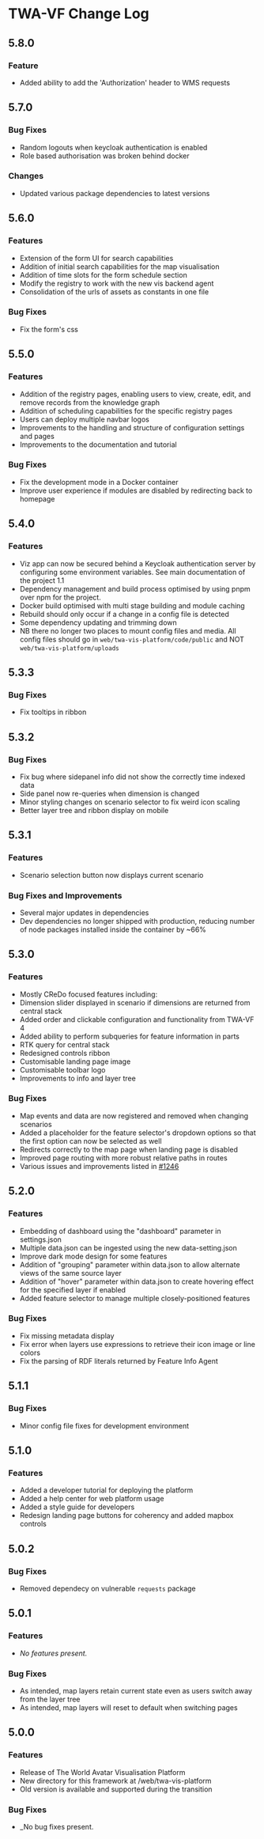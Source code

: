 
# TWA-VF Change Log

[//]: # (Note that version headers need to start with "## " characters to be picked up by some automated scripts)

## 5.8.0

### Feature

* Added ability to add the 'Authorization' header to WMS requests

## 5.7.0

### Bug Fixes

* Random logouts when keycloak authentication is enabled
* Role based authorisation was broken behind docker

### Changes

* Updated various package dependencies to latest versions

## 5.6.0

### Features

* Extension of the form UI for search capabilities
* Addition of initial search capabilities for the map visualisation
* Addition of time slots for the form schedule section
* Modify the registry to work with the new vis backend agent
* Consolidation of the urls of assets as constants in one file

### Bug Fixes

* Fix the form's css

## 5.5.0

### Features

* Addition of the registry pages, enabling users to view, create, edit, and remove records from the knowledge graph
* Addition of scheduling capabilities for the specific registry pages
* Users can deploy multiple navbar logos
* Improvements to the handling and structure of configuration settings and pages
* Improvements to the documentation and tutorial

### Bug Fixes

* Fix the development mode in a Docker container
* Improve user experience if modules are disabled by redirecting back to homepage

## 5.4.0

### Features

* Viz app can now be secured behind a Keycloak authentication server by configuring some environment variables. See main documentation of the project 1.1
* Dependency management and build process optimised by using pnpm over npm for the project.
* Docker build optimised with multi stage building and module caching
* Rebuild should only occur if a change in a config file is detected
* Some dependency updating and trimming down
* NB there no longer two places to mount config files and media. All config files should go in `web/twa-vis-platform/code/public` and NOT `web/twa-vis-platform/uploads`

## 5.3.3

### Bug Fixes

* Fix tooltips in ribbon

## 5.3.2

### Bug Fixes

* Fix bug where sidepanel info did not show the correctly time indexed data
* Side panel now re-queries when dimension is changed
* Minor styling changes on scenario selector to fix weird icon scaling
* Better layer tree and ribbon display on mobile

## 5.3.1

### Features

* Scenario selection button now displays current scenario

### Bug Fixes and Improvements

* Several major updates in dependencies
* Dev dependencies no longer shipped with production, reducing number of node packages installed inside the container by ~66%

## 5.3.0

### Features

* Mostly CReDo focused features including:
* Dimension slider displayed in scenario if dimensions are returned from central stack
* Added order and clickable configuration and functionality from TWA-VF 4
* Added ability to perform subqueries for feature information in parts
* RTK query for central stack
* Redesigned controls ribbon
* Customisable landing page image
* Customisable toolbar logo
* Improvements to info and layer tree

### Bug Fixes

* Map events and data are now registered and removed when changing scenarios
* Added a placeholder for the feature selector's dropdown options so that the first option can now be selected as well
* Redirects correctly to the map page when landing page is disabled
* Improved page routing with more robust relative paths in routes
* Various issues and improvements listed in [#1246](https://github.com/cambridge-cares/TheWorldAvatar/issues/1246)

## 5.2.0

### Features

* Embedding of dashboard using the "dashboard" parameter in settings.json
* Multiple data.json can be ingested using the new data-setting.json
* Improve dark mode design for some features
* Addition of "grouping" parameter within data.json to allow alternate views of the same source layer
* Addition of "hover" parameter within data.json to create hovering effect for the specified layer if enabled
* Added feature selector to manage multiple closely-positioned features

### Bug Fixes

* Fix missing metadata display
* Fix error when layers use expressions to retrieve their icon image or line colors
* Fix the parsing of RDF literals returned by Feature Info Agent

## 5.1.1

### Bug Fixes

* Minor config file fixes for development environment

## 5.1.0

### Features

* Added a developer tutorial for deploying the platform
* Added a help center for web platform usage
* Added a style guide for developers
* Redesign landing page buttons for coherency and added mapbox controls

## 5.0.2

### Bug Fixes

* Removed dependecy on vulnerable `requests` package

## 5.0.1

### Features

* _No features present._

### Bug Fixes

* As intended, map layers retain current state even as users switch away from the layer tree
* As intended, map layers will reset to default when switching pages

## 5.0.0

### Features

* Release of The World Avatar Visualisation Platform
* New directory for this framework at /web/twa-vis-platform
* Old version is available and supported during the transition

### Bug Fixes

* _No bug fixes present.
